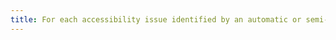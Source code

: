 ```yaml
---
title: For each accessibility issue identified by an automatic or semi-automatic accessibility test, does the [editing tool](#editing-tool) provide suggestions for repair?
---
```

